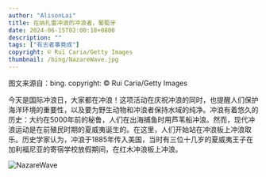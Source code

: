 ```yaml
---
author: "AlisonLai"
title: 在纳扎雷冲浪的冲浪者，葡萄牙
date: 2024-06-15T02:00:18+0800
description: ""
tags: ["有志者事竟成"]
copyright: © Rui Caria/Getty Images
thumbnail: /bing/NazareWave.jpg
---
```

图文来源自：bing.  copyright: © Rui Caria/Getty Images

今天是国际冲浪日，大家都在冲浪！这项活动在庆祝冲浪的同时，也提醒人们保护海洋环境的重要性，以及要为野生动物和冲浪者保持水域的纯净。冲浪有着悠久的历史：大约在5000年前的秘鲁，人们在出海捕鱼时用芦苇船冲浪。然而，现代冲浪运动是在前殖民时期的夏威夷诞生的。在这里，人们开始站在冲浪板上冲浪取乐。历史学家认为，冲浪于1885年传入美国，当时有三位十几岁的夏威夷王子在加利福尼亚的寄宿学校放假期间，在红木冲浪板上冲浪。

![NazareWave](/bing/NazareWave.jpg)